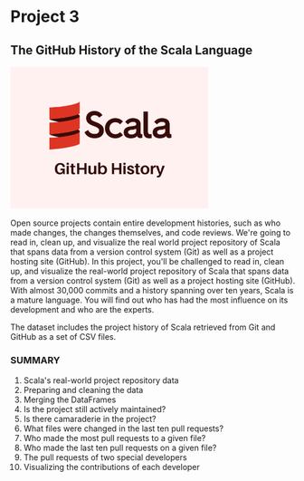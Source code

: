 # Project 3
## The GitHub History of the Scala Language

<img src="https://github.com/raquelcolares/data-science-with-python_Datacamp/blob/main/Project_3%20The%20GitHub%20History%20of%20the%20Scala%20Language/scala%20image.png" width="350">



Open source projects contain entire development histories, such as who made changes, the changes themselves, and code reviews. 
We're going to read in, clean up, and visualize the real world project repository of Scala that spans data from a version control system (Git) as well as a project hosting site (GitHub).
In this project, you'll be challenged to read in, clean up, and visualize the real-world project repository of Scala that spans data from a version control system (Git) as well as a project hosting site (GitHub). With almost 30,000 commits and a history spanning over ten years, Scala is a mature language. You will find out who has had the most influence on its development and who are the experts.

The dataset includes the project history of Scala retrieved from Git and GitHub as a set of CSV files.


### SUMMARY

1. Scala's real-world project repository data
2. Preparing and cleaning the data
3. Merging the DataFrames
4. Is the project still actively maintained?
5. Is there camaraderie in the project?
6. What files were changed in the last ten pull requests?
7. Who made the most pull requests to a given file?
8. Who made the last ten pull requests on a given file?
9. The pull requests of two special developers
10. Visualizing the contributions of each developer

